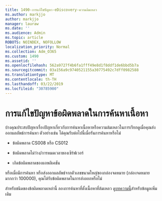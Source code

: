 ```yaml
---
title: 1490-การแก้ไขปัญหา-eDiscovery-ความล้มเหลว
ms.author: markjjo
author: markjjo
manager: lauraw
ms.date: ''
ms.audience: Admin
ms.topic: article
ROBOTS: NOINDEX, NOFOLLOW
localization_priority: Normal
ms.collection: Adm_O365
ms.custom: 1490
ms.assetid: ''
ms.openlocfilehash: 562a9727f4b6fa1fff49e8d1f8ddf1de6bbd5b7a
ms.sourcegitcommit: 03a156a9c9740521155a30775492c7dff0982588
ms.translationtype: MT
ms.contentlocale: th-TH
ms.lasthandoff: 03/22/2019
ms.locfileid: "30785900"
---
```

# <a name="troubleshoot-content-search-errors"></a>การแก้ไขปัญหาข้อผิดพลาดในการค้นหาเนื้อหา

บ้างคุณประสบปัญหาเรื่องปัญหาเกี่ยวกับการค้นหาเนื้อหาหรือความล้มเหลวในการเรียกดูเมื่อคุณส่งออกผลลัพธ์การค้นหา
ตัวอย่างเช่น ได้คุณรับต่อไปนี้เมื่อรันการค้นหาหรือไม่

- ข้อผิดพลาด CS008 หรือ CS012

- ข้อผิดพลาดไม่ว่าง/การหมดเวลาของเซิร์ฟเวอร์

- เกิดข้อผิดพลาดของแอพลิเคชัน

หรือเมื่อมีการค้นหา หรือส่งออกผลลัพธ์จากตัวเลขขนาดใหญ่ของกล่องจดหมาย (กล่องจดหมายมากกว่า 100000), คุณได้รับข้อผิดพลาดในการส่งออกหรือไม่

สำหรับชนิดของข้อผิดพลาดเหล่านี้ ลองการค้นหาที่ตั้งเนื้อหาที่ล้มเหลว ดู[บทความนี้](https://docs.microsoft.com/office365/securitycompliance/retry-failed-content-search)สำหรับข้อมูลเพิ่มเติม
